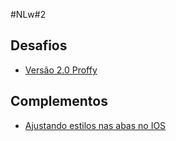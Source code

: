 #NLw#2


## Desafios
- [Versão 2.0 Proffy](https://www.notion.so/Ajustando-estilo-das-abas-no-iOS-28a059b0c443405da195f0ebf7307905)


## Complementos
- [Ajustando estilos nas abas no IOS](https://www.notion.so/Ajustando-estilo-das-abas-no-iOS-28a059b0c443405da195f0ebf7307905) 